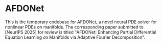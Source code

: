 # AFDONet
This is the temporary codebase for AFDONet, a novel neural PDE solver for nonlinear PDEs on manifolds. The corresponding paper submitted to [NeurIPS 2025] for review is titled "AFDONet: Enhancing Partial Differential Equation Learning on Manifolds via Adaptive Fourier Decomposition".
